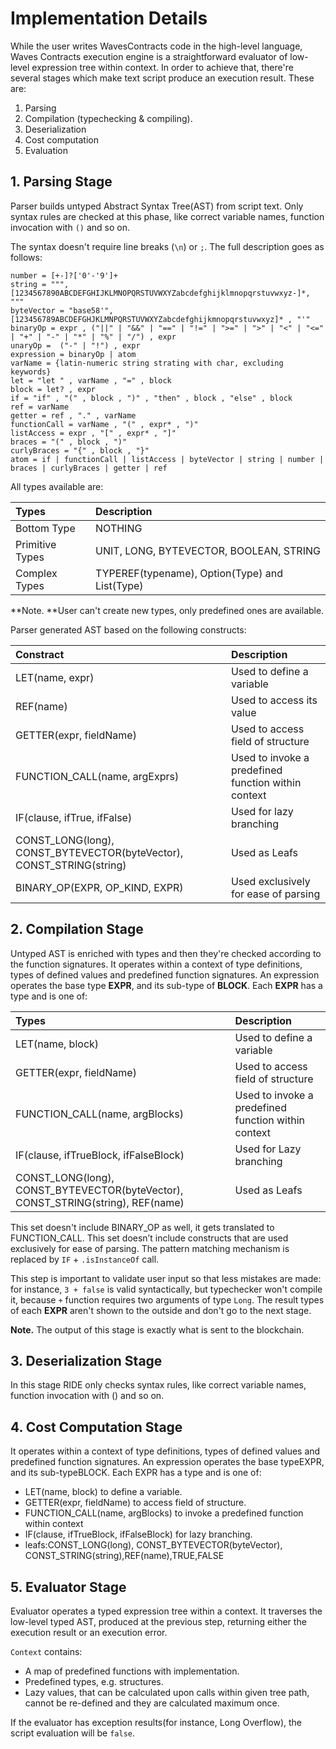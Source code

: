 # Implementation Details

While the user writes WavesContracts code in the high-level language, Waves Contracts execution engine is a straightforward evaluator of low-level expression tree within context. In order to achieve that, there're several stages which make text script produce an execution result. These are:

1. Parsing
2. Compilation (typechecking & compiling).
3. Deserialization
4. Cost computation
5. Evaluation

## 1. Parsing Stage

Parser builds untyped Abstract Syntax Tree\(AST\) from script text. Only syntax rules are checked at this phase, like correct variable names, function invocation with `()` and so on.

The syntax doesn't require line breaks \(`\n`\) or `;`. The full description goes as follows:

```
number = [+-]?['0'-'9']+
string = """, [1234567890ABCDEFGHIJKLMNOPQRSTUVWXYZabcdefghijklmnopqrstuvwxyz-]*, """
byteVector = "base58'", [123456789ABCDEFGHJKLMNPQRSTUVWXYZabcdefghijkmnopqrstuvwxyz]* , "'"
binaryOp = expr , ("||" | "&&" | "==" | "!=" | ">=" | ">" | "<" | "<=" | "+" | "-" | "*" | "%" | "/") , expr
unaryOp =  ("-" | "!") , expr
expression = binaryOp | atom
varName = {latin-numeric string strating with char, excluding keywords}
let = "let " , varName , "=" , block
block = let? , expr
if = "if" , "(" , block , ")" , "then" , block , "else" , block
ref = varName
getter = ref , "." , varName
functionCall = varName , "(" , expr* , ")"
listAccess = expr , "[" , expr* , "]"
braces = "(" , block , ")"
curlyBraces = "{" , block , "}"
atom = if | functionCall | listAccess | byteVector | string | number | braces | curlyBraces | getter | ref
```

All types available are:

| Types | Description |
| :--- | :--- |
| Bottom Type | NOTHING |
| Primitive Types | UNIT, LONG, BYTEVECTOR, BOOLEAN, STRING |
| Complex Types | TYPEREF\(typename\), Option\(Type\) and List\(Type\) |

**Note. **User can't create new types, only predefined ones are available.

Parser generated AST based on the following constructs:

| Constract | Description |
| :--- | :--- |
| LET\(name, expr\) | Used to define a variable |
| REF\(name\) | Used to access its value |
| GETTER\(expr, fieldName\) | Used to access field of structure |
| FUNCTION\_CALL\(name, argExprs\) | Used to invoke a predefined function within context |
| IF\(clause, ifTrue, ifFalse\) | Used for lazy branching |
| CONST\_LONG\(long\), CONST\_BYTEVECTOR\(byteVector\),      CONST\_STRING\(string\) | Used as Leafs |
| BINARY\_OP\(EXPR, OP\_KIND, EXPR\) | Used exclusively for ease of parsing |

## 2. Compilation Stage

Untyped AST is enriched with types and then they're checked according to the function signatures. It operates within a context of type definitions, types of defined values and predefined function signatures. An expression operates the base type **EXPR**, and its sub-type of **BLOCK**. Each **EXPR** has a type and is one of:

| Types | Description |
| :--- | :--- |
| LET\(name, block\) | Used to define a variable |
| GETTER\(expr, fieldName\) | Used to access field of structure |
| FUNCTION\_CALL\(name, argBlocks\) | Used to invoke a predefined function within context |
| IF\(clause, ifTrueBlock, ifFalseBlock\) | Used for Lazy branching |
| CONST\_LONG\(long\), CONST\_BYTEVECTOR\(byteVector\), CONST\_STRING\(string\), REF\(name\) | Used as Leafs |

This set doesn't include BINARY_OP as well, it gets translated to FUNCTION_CALL. This set doesn’t include constructs that are used exclusively for ease of parsing. The pattern matching mechanism is replaced by `IF` + `.isInstanceOf` call.

This step is important to validate user input so that less mistakes are made: for instance, `3 + false` is valid syntactically, but typechecker won't compile it, because `+`  function requires two arguments of type `Long`.  The result types of each **EXPR** aren't shown to the outside and don't go to the next stage.

**Note.** The output of this stage is exactly what is sent to the blockchain.

## 3. Deserialization Stage
In  this  stage  RIDE  only  checks  syntax rules, like correct variable names, function invocation with () and so on.

## 4. Cost Computation Stage
It operates within a context of type definitions, types of defined values and predefined function signatures.  An expression operates the base typeEXPR, and its sub-typeBLOCK. Each EXPR has a type and is one of:
* LET(name, block) to define a variable.
* GETTER(expr, fieldName) to access field of structure.
* FUNCTION_CALL(name, argBlocks) to invoke a predefined function within context
* IF(clause, ifTrueBlock, ifFalseBlock) for lazy branching.
* leafs:CONST_LONG(long), CONST_BYTEVECTOR(byteVector), CONST_STRING(string),REF(name),TRUE,FALSE

## 5. Evaluator Stage

Evaluator operates a typed expression tree within a context. It traverses the low-level typed AST, produced at the previous step, returning either the execution result or an execution error.

`Context` contains:

* A map of predefined functions with implementation.
* Predefined types, e.g. structures.
* Lazy values, that can be calculated upon calls within given tree path, cannot be re-defined and they are calculated maximum once.

If the evaluator has exception results\(for instance, Long Overflow\), the script evaluation will be `false`.
